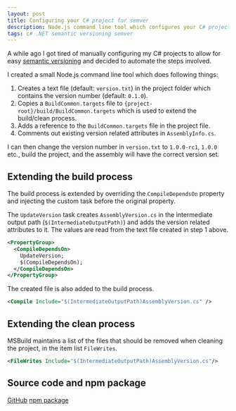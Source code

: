 ```yaml
---
layout: post
title: Configuring your C# project for semver
description: Node.js command line tool which configures your C# project to allow for easy versioning
tags: c# .NET semantic versioning semver
---
```


A while ago I got tired of manually configuring my C# projects to allow for easy [semantic versioning](<http://semver.org/>) and decided to automate the steps involved.

I created a small Node.js command line tool which does following things:

1. Creates a text file (default: `version.txt`) in the project folder which contains the version number (default: `0.1.0`).
2. Copies a `BuildCommon.targets` file to `{project-root}/build/BuildCommon.targets` which is used to extend the build/clean process.
3. Adds a reference to the `BuildCommon.targets` file in the project file.
4. Comments out existing version related attributes in `AssemblyInfo.cs`.

I can then change the version number in `version.txt` to `1.0.0-rc1`, `1.0.0` etc., build the project, and the assembly will have the correct version set. 

## Extending the build process

The build process is extended by overriding the `CompileDependsOn` property and injecting the custom task before the original property.

The `UpdateVersion` task creates `AssemblyVersion.cs` in the intermediate output path (`$(IntermediateOutputPath)`) and adds the version related attributes to it. The values are read from the text file created in step 1 above.

```xml
<PropertyGroup>
  <CompileDependsOn>
    UpdateVersion;
    $(CompileDependsOn);
  </CompileDependsOn>
</PropertyGroup>
``` 

The created file is also added to the build process.

```xml
<Compile Include="$(IntermediateOutputPath)AssemblyVersion.cs" />
```

## Extending the clean process

MSBuild maintains a list of the files that should be removed when cleaning the project, in the item list `FileWrites`.

```xml
<FileWrites Include="$(IntermediateOutputPath)AssemblyVersion.cs"/>
```

## Source code and npm package
[GitHub](<https://github.com/trydis/csversion>) 
[npm package](<https://www.npmjs.com/package/csversion>) 